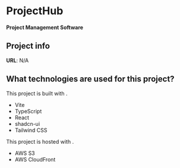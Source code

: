 # ProjectHub

**Project Management Software**

## Project info

**URL**: N/A

## What technologies are used for this project?

This project is built with .

- Vite
- TypeScript
- React
- shadcn-ui
- Tailwind CSS

This project is hosted with .

- AWS S3
- AWS CloudFront
